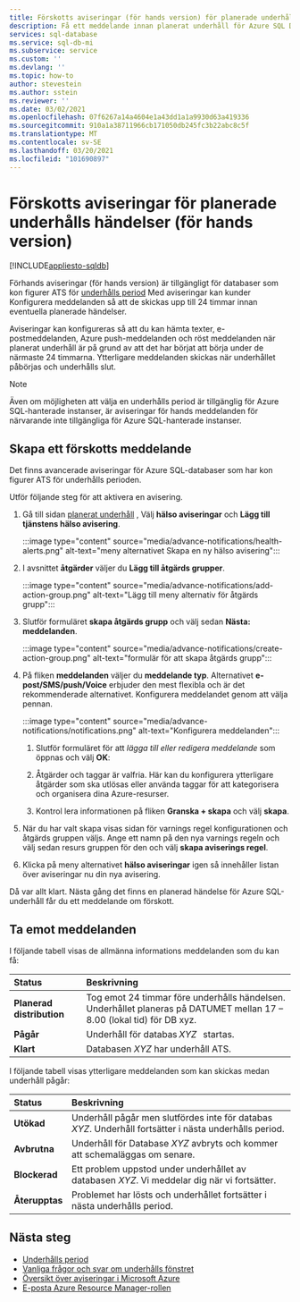 ```yaml
---
title: Förskotts aviseringar (för hands version) för planerade underhålls händelser
description: Få ett meddelande innan planerat underhåll för Azure SQL Database.
services: sql-database
ms.service: sql-db-mi
ms.subservice: service
ms.custom: ''
ms.devlang: ''
ms.topic: how-to
author: stevestein
ms.author: sstein
ms.reviewer: ''
ms.date: 03/02/2021
ms.openlocfilehash: 07f6267a14a4604e1a43dd1a1a9930d63a419336
ms.sourcegitcommit: 910a1a38711966cb171050db245fc3b22abc8c5f
ms.translationtype: MT
ms.contentlocale: sv-SE
ms.lasthandoff: 03/20/2021
ms.locfileid: "101690897"
---
```

# <a name="advance-notifications-for-planned-maintenance-events-preview"></a>Förskotts aviseringar för planerade underhålls händelser (för hands version)
[!INCLUDE[appliesto-sqldb](../includes/appliesto-sqldb.md)]

Förhands aviseringar (för hands version) är tillgängligt för databaser som kon figurer ATS för [underhålls period](maintenance-window.md) Med aviseringar kan kunder Konfigurera meddelanden så att de skickas upp till 24 timmar innan eventuella planerade händelser.

Aviseringar kan konfigureras så att du kan hämta texter, e-postmeddelanden, Azure push-meddelanden och röst meddelanden när planerat underhåll är på grund av att det har börjat att börja under de närmaste 24 timmarna. Ytterligare meddelanden skickas när underhållet påbörjas och underhålls slut.

> [!Note]
> Även om möjligheten att välja en underhålls period är tillgänglig för Azure SQL-hanterade instanser, är aviseringar för hands meddelanden för närvarande inte tillgängliga för Azure SQL-hanterade instanser.

## <a name="create-an-advance-notification"></a>Skapa ett förskotts meddelande

Det finns avancerade aviseringar för Azure SQL-databaser som har kon figurer ATS för underhålls perioden. 

Utför följande steg för att aktivera en avisering.  

1. Gå till sidan [planerat underhåll](https://portal.azure.com/#blade/Microsoft_Azure_Health/AzureHealthBrowseBlade/plannedMaintenance) , Välj **hälso aviseringar** och **Lägg till tjänstens hälso avisering**.

    :::image type="content" source="media/advance-notifications/health-alerts.png" alt-text="meny alternativet Skapa en ny hälso avisering":::

2. I avsnittet **åtgärder** väljer du **Lägg till åtgärds grupper**. 

    :::image type="content" source="media/advance-notifications/add-action-group.png" alt-text="Lägg till meny alternativ för åtgärds grupp":::

3. Slutför formuläret **skapa åtgärds grupp** och välj sedan **Nästa: meddelanden**.  

    :::image type="content" source="media/advance-notifications/create-action-group.png" alt-text="formulär för att skapa åtgärds grupp":::

1. På fliken **meddelanden** väljer du **meddelande typ**. Alternativet **e-post/SMS/push/Voice** erbjuder den mest flexibla och är det rekommenderade alternativet. Konfigurera meddelandet genom att välja pennan.  

    :::image type="content" source="media/advance-notifications/notifications.png" alt-text="Konfigurera meddelanden":::



   1. Slutför formuläret för att *lägga till eller redigera meddelande* som öppnas och välj **OK**: 

   2. Åtgärder och taggar är valfria. Här kan du konfigurera ytterligare åtgärder som ska utlösas eller använda taggar för att kategorisera och organisera dina Azure-resurser. 

   4. Kontrol lera informationen på fliken **Granska + skapa** och välj **skapa**. 

7. När du har valt skapa visas sidan för varnings regel konfigurationen och åtgärds gruppen väljs. Ange ett namn på den nya varnings regeln och välj sedan resurs gruppen för den och välj **skapa aviserings regel**. 

8. Klicka på meny alternativet **hälso aviseringar** igen så innehåller listan över aviseringar nu din nya avisering. 


Då var allt klart. Nästa gång det finns en planerad händelse för Azure SQL-underhåll får du ett meddelande om förskott.

## <a name="receiving-notifications"></a>Ta emot meddelanden

I följande tabell visas de allmänna informations meddelanden som du kan få: 

|Status|Beskrivning|
|:---|:---|
|**Planerad distribution**| Tog emot 24 timmar före underhålls händelsen. Underhållet planeras på DATUMET mellan 17 – 8.00 (lokal tid) för DB xyz.|
|**Pågår** | Underhåll för databas *XYZ*   startas.| 
|**Klart** | Databasen *XYZ* har underhåll ATS. |

I följande tabell visas ytterligare meddelanden som kan skickas medan underhåll pågår: 

|Status|Beskrivning|
|:---|:---|
|**Utökad** | Underhåll pågår men slutfördes inte för databas *XYZ*. Underhåll fortsätter i nästa underhålls period.| 
|**Avbrutna**| Underhåll för Database *XYZ* avbryts och kommer att schemaläggas om senare. |
|**Blockerad**|Ett problem uppstod under underhållet av databasen *XYZ*. Vi meddelar dig när vi fortsätter.| 
|**Återupptas**|Problemet har lösts och underhållet fortsätter i nästa underhålls period.|


## <a name="next-steps"></a>Nästa steg

- [Underhålls period](maintenance-window.md)
- [Vanliga frågor och svar om underhålls fönstret](maintenance-window-faq.yml)
- [Översikt över aviseringar i Microsoft Azure](../../azure-monitor/platform/alerts-overview.md)
- [E-posta Azure Resource Manager-rollen](../../azure-monitor/platform/action-groups.md#email-azure-resource-manager-role)